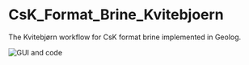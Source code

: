 # CsK_Format_Brine_Kvitebjoern
The Kvitebjørn workflow for CsK format brine implemented in Geolog.

![GUI and code](https://github.com/ingehap/CsK_Format_Brine_Kvitebjoern/blob/main/image/cs_k_format_brine_kvitebjoern.jpg)
